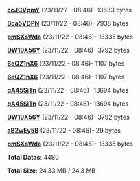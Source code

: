 [**ccJCVpmY**](/data/ccJCVpmY.txt) (23/11/22 - 08:46)- 13633 bytes

[**Bca5VDPN**](/data/Bca5VDPN.txt) (23/11/22 - 08:46)- 7938 bytes

[**pmSXsWda**](/data/pmSXsWda.txt) (23/11/22 - 08:46)- 13335 bytes

[**DW19X56Y**](/data/DW19X56Y.txt) (23/11/22 - 08:46)- 3792 bytes

[**6eQZ1nX6**](/data/6eQZ1nX6.txt) (23/11/22 - 08:46)- 1107 bytes

[**6eQZ1nX6**](/data/6eQZ1nX6.txt) (23/11/22 - 08:46)- 1107 bytes

[**qA45SiTn**](/data/qA45SiTn.txt) (23/11/22 - 08:46)- 13694 bytes

[**qA45SiTn**](/data/qA45SiTn.txt) (23/11/22 - 08:46)- 13694 bytes

[**DW19X56Y**](/data/DW19X56Y.txt) (23/11/22 - 08:46)- 3792 bytes

[**aB2wEy5B**](/data/aB2wEy5B.txt) (23/11/22 - 08:46)- 29 bytes

[**pmSXsWda**](/data/pmSXsWda.txt) (23/11/22 - 08:46)- 13335 bytes

**Total Datas**: 4480

**Total Size**: 24.33 MB / 24.3 MB